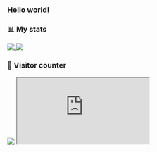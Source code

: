### Hello world!

### 📊 My stats
<div>
  <a href="https://farazatarodi.com">
    <img align="top" src="https://github-readme-stats.vercel.app/api?username=farazatarodi&show_icons=true&bg_color=141414&title_color=0fc&icon_color=ff5454&text_color=fff&count_private=true" />
  </a>
  <a href="https://www.farazatarodi.com/#about">
    <img align="top" src="https://github-readme-stats.vercel.app/api/top-langs/?username=farazatarodi&show_icons=true&bg_color=141414&title_color=0fc&icon_color=ff5454&text_color=fff&hide=makefile,cmake&layout=compact" />
  </a>
</div>

### 🎰 Visitor counter
<img src="https://profile-counter.glitch.me/farazatarodi/count.svg" />
<iframe src="https://farazatarodi.com"></iframe>
